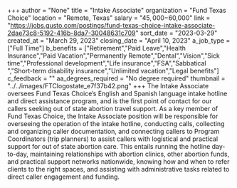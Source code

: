 +++
author = "None"
title = "Intake Associate"
organization = "Fund Texas Choice"
location = "Remote, Texas"
salary = "$45,000-$60,000"
link = "https://jobs.gusto.com/postings/fund-texas-choice-intake-associate-2dae73c8-5192-416b-8da7-30048631c709"
sort_date = "2023-03-29"
created_at = "March 29, 2023"
closing_date = "April 10, 2023"
a_job_type = ["Full Time"]
b_benefits = ["Retirement","Paid Leave","Health Insurance","Paid Vacation","Permanently Remote","Dental","Vision","Sick time","Professional development","Life insurance","FSA","Sabbatical ","Short-term disability insurance","Unlimited vacation","Legal benefits"]
c_feedback = ""
aa_degrees_required = "No degree required"
thumbnail = "../../images/FTClogostate_e7f37b42.png"
+++
The Intake Associate oversees Fund Texas Choice’s English and Spanish language intake hotline and direct assistance program, and is the first point of contact for our callers seeking out of state abortion travel support. As a key member of Fund Texas Choice, the Intake Associate position will be responsible for overseeing the operation of the intake hotline, conducting calls, collecting and organizing caller documentation, and connecting callers to Program Coordinators (trip planners) to assist callers with logistical and practical support for out of state abortion care. This entails running the hotline day-to-day, maintaining relationships with abortion clinics, other abortion funds, and practical support networks nationwide, knowing how and when to refer clients to the right spaces, and assisting with administrative tasks related to direct caller engagement and funding.